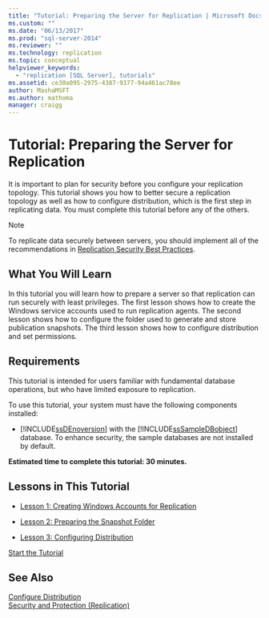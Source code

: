 ```yaml
---
title: "Tutorial: Preparing the Server for Replication | Microsoft Docs"
ms.custom: ""
ms.date: "06/13/2017"
ms.prod: "sql-server-2014"
ms.reviewer: ""
ms.technology: replication
ms.topic: conceptual
helpviewer_keywords: 
  - "replication [SQL Server], tutorials"
ms.assetid: ce30a095-2975-4387-9377-94a461ac78ee
author: MashaMSFT
ms.author: mathoma
manager: craigg
---
```

# Tutorial: Preparing the Server for Replication
  It is important to plan for security before you configure your replication topology. This tutorial shows you how to better secure a replication topology as well as how to configure distribution, which is the first step in replicating data. You must complete this tutorial before any of the others.  
  
> [!NOTE]  
>  To replicate data securely between servers, you should implement all of the recommendations in [Replication Security Best Practices](security/replication-security-best-practices.md).  
  
## What You Will Learn  
 In this tutorial you will learn how to prepare a server so that replication can run securely with least privileges. The first lesson shows how to create the Windows service accounts used to run replication agents. The second lesson shows how to configure the folder used to generate and store publication snapshots. The third lesson shows how to configure distribution and set permissions.  
  
## Requirements  
 This tutorial is intended for users familiar with fundamental database operations, but who have limited exposure to replication.  
  
 To use this tutorial, your system must have the following components installed:  
  
-   [!INCLUDE[ssDEnoversion](../../includes/ssdenoversion-md.md)] with the [!INCLUDE[ssSampleDBobject](../../includes/sssampledbobject-md.md)] database. To enhance security, the sample databases are not installed by default.  
  
 **Estimated time to complete this tutorial: 30 minutes.**  
  
## Lessons in This Tutorial  
  
-   [Lesson 1: Creating Windows Accounts for Replication](lesson-1-creating-windows-accounts-for-replication.md)  
  
-   [Lesson 2: Preparing the Snapshot Folder](lesson-2-preparing-the-snapshot-folder.md)  
  
-   [Lesson 3: Configuring Distribution](lesson-3-configuring-distribution.md)  
  
 [Start the Tutorial](lesson-1-creating-windows-accounts-for-replication.md)  
  
## See Also  
 [Configure Distribution](configure-distribution.md)   
 [Security and Protection &#40;Replication&#41;](security/security-and-protection-replication.md)  
  
  
